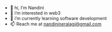 - 👋 hi, I’m Nandini
- 👀 i’m interested in web3
- 🌱 i’m currently learning software development
- 📫 Reach me at nandinineralagi@gmail.com


